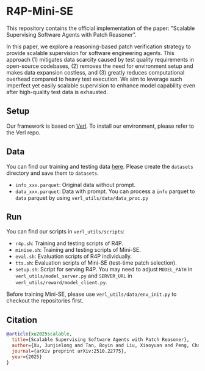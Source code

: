 # R4P-Mini-SE

This repository contains the official implementation of the paper: "Scalable Supervising Software Agents with Patch Reasoner".

In this paper, we explore a reasoning-based patch verification strategy to provide scalable supervision for software engineering agents. This approach (1) mitigates data scarcity caused by test quality requirements in open-source codebases, (2) removes the need for environment setup and makes data expansion costless, and (3) greatly reduces computational overhead compared to heavy test execution. We aim to leverage such imperfect yet easily scalable supervision to enhance model capability even after high-quality test data is exhausted.

## Setup

Our framework is based on [Verl](https://github.com/volcengine/verl). To install our environment, please refer to the Verl repo.

## Data

You can find our training and testing data [here](https://drive.google.com/drive/folders/1vgPpnxO0WfAXGPl8VOpKUQk5fDDha4mT?usp=drive_link). Please create the `datasets` directory and save them to `datasets`.

- `info_xxx.parquet`: Original data without prompt.
- `data_xxx.parquet`: Data with prompt. You can process a `info` parquet to `data` parquet by using `verl_utils/data/data_proc.py`

## Run

You can find our scripts in `verl_utils/scripts`:

- `r4p.sh`: Training and testing scripts of R4P.
- `minise.sh`: Training and testing scripts of Mini-SE.
- `eval.sh`: Evaluation scripts of R4P individually.
- `tts.sh`: Evaluation scripts of Mini-SE (test-time patch selection).
- `setup.sh`: Script for serving R4P. You may need to adjust `MODEL_PATH` in `verl_utils/model_server.py` and `SERVER_URL` in `verl_utils/reward/model_client.py`.

Before training Mini-SE, please use `verl_utils/data/env_init.py` to checkout the repositories first.

## Citation

```bibtex
@article{xu2025scalable,
  title={Scalable Supervising Software Agents with Patch Reasoner},
  author={Xu, Junjielong and Tan, Boyin and Liu, Xiaoyuan and Peng, Chao and Gao, Pengfei and He, Pinjia},
  journal={arXiv preprint arXiv:2510.22775},
  year={2025}
}
```

